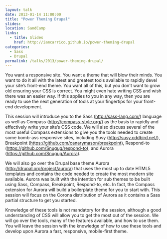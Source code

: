 ```yaml
---
layout: talk
date: 2013-01-14 11:00:00
title: "Power Theming Drupal"
slides:
location: SandCamp
links:
  - title: Slides
    href: http://iamcarrico.github.io/power-theming-drupal
categories:
  - Sass
  - Drupal
permalink: /talks/2013/power-theming-drupal/
---
```


You want a responsive site. You want a theme that will blow their minds. You want to do it all with the latest and greatest tools available to rapidly devel your site’s front-end theme. You want all of this, but you don't want to grow old ensuring your CSS is correct. You might even hate writing CSS and wish there was an easier way. If this applies to you in any way, then you are ready to use the next generation of tools at your fingertips for your front-end development.

This session will introduce you to the Sass (http://sass-lang.com/) language as well as Compass (http://compass-style.org/) as the basis to rapidly and effectively write your site’s CSS code. We will also discuss several of the most useful Compass extensions to give you the tools needed to create some bomb-ass responsive sites, including Susy (http://susy.oddbird.net/), Breakpoint (https://github.com/canarymason/breakpoint), Respond-to (https://github.com/Snugug/respond-to), and Aurora (https://github.com/Snugug/Aurora).

We will also go over the Drupal base theme Aurora (http://drupal.org/project/aurora) that uses the most up to date HTML5 templates and contains the code needed to create the most modern site available. Aurora was built with the intention for sub themes to be built using Sass, Compass, Breakpoint, Respond-to, etc. In fact, the Compass extension for Aurora will build a boilerplate theme for you to start with. This session will focus on the Corona distribution of Aurora as it contains a Sass partial structure to get you started.

Knowledge of these tools is not mandatory for the session, although a good understanding of CSS will allow you to get the most out of the session. We will go over the tools, many of the features available, and how to use them. You will leave the session with the knowledge of how to use these tools and develop upon Aurora a fast, responsive, mobile-first theme.

